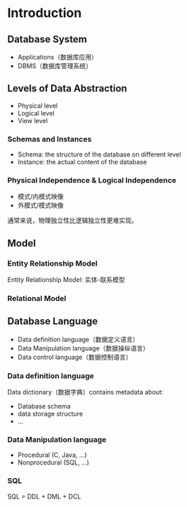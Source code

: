 # Introduction

## Database System

- Applications（数据库应用）
- DBMS（数据库管理系统）

## Levels of Data Abstraction

- Physical level
- Logical level
- View level

### Schemas and Instances

- Schema: the structure of the database on different level
- Instance: the actual content of the database

### Physical Independence & Logical Independence

- 模式/内模式映像
- 外模式/模式映像

通常来说，物理独立性比逻辑独立性更难实现。

## Model

### Entity Relationship Model

Entity Relationship Model: 实体-联系模型

### Relational Model

## Database Language

- Data definition language（数据定义语言）
- Data Manipulation language（数据操纵语言）
- Data control language（数据控制语言）

### Data definition language

Data dictionary（数据字典）contains metadata about:

- Database schema
- data storage structure
- ...

### Data Manipulation language

- Procedural (C, Java, ...)
- Nonprocedural (SQL, ...)

### SQL

SQL = DDL + DML + DCL

